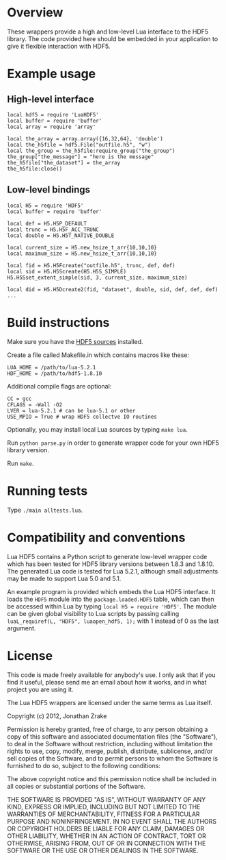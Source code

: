 
# Overview

These wrappers provide a high and low-level Lua interface to the HDF5
library. The code provided here should be embedded in your application to give
it flexible interaction with HDF5.

# Example usage

## High-level interface
    local hdf5 = require 'LuaHDF5'
    local buffer = require 'buffer'
    local array = require 'array'

    local the_array = array.array({16,32,64}, 'double')
    local the_h5file = hdf5.File("outfile.h5", "w")
    local the_group = the_h5file:require_group("the_group")
    the_group["the_message"] = "here is the message"
    the_h5file["the_dataset"] = the_array
    the_h5file:close()


## Low-level bindings
    local H5 = require 'HDF5'
    local buffer = require 'buffer'

    local def = H5.H5P_DEFAULT
    local trunc = H5.H5F_ACC_TRUNC
    local double = H5.H5T_NATIVE_DOUBLE

    local current_size = H5.new_hsize_t_arr{10,10,10}
    local maximum_size = H5.new_hsize_t_arr{10,10,10}

    local fid = H5.H5Fcreate("outfile.h5", trunc, def, def)
    local sid = H5.H5Screate(H5.H5S_SIMPLE)
    H5.H5Sset_extent_simple(sid, 3, current_size, maximum_size)

    local did = H5.H5Dcreate2(fid, "dataset", double, sid, def, def, def)
    ...


# Build instructions


Make sure you have the [HDF5
sources](http://www.hdfgroup.org/HDF5/release/obtain5.html) installed.


Create a file called Makefile.in which contains macros like these:

    LUA_HOME = /path/to/lua-5.2.1
    HDF_HOME = /path/to/hdf5-1.8.10

Additional compile flags are optional:

    CC = gcc
    CFLAGS = -Wall -O2
    LVER = lua-5.2.1 # can be lua-5.1 or other
    USE_MPIO = True # wrap HDF5 collectve IO routines


Optionally, you may install local Lua sources by typing `make lua`.


Run `python parse.py` in order to generate wrapper code for your own HDF5
library version.


Run `make`.


# Running tests

Type `./main alltests.lua`.


# Compatibility and conventions

Lua HDF5 contains a Python script to generate low-level wrapper code which has
been tested for HDF5 library versions between 1.8.3 and 1.8.10. The generated
Lua code is tested for Lua 5.2.1, although small adjustments may be made to
support Lua 5.0 and 5.1.

An example program is provided which embeds the Lua HDF5 interface. It loads the
`HDF5` module into the `package.loaded.HDF5` table, which can then be accessed
within Lua by typing `local H5 = require 'HDF5'`. The module can be given global
visibility to Lua scripts by passing calling `luaL_requiref(L, "HDF5",
luaopen_hdf5, 1);` with 1 instead of 0 as the last argument.


# License

This code is made freely available for anybody's use. I only ask that if you
find it useful, please send me an email about how it works, and in what project
you are using it.


The Lua HDF5 wrappers are licensed under the same terms as Lua itself.

Copyright (c) 2012, Jonathan Zrake

Permission is hereby granted, free of charge, to any person obtaining a copy of
this software and associated documentation files (the "Software"), to deal in
the Software without restriction, including without limitation the rights to
use, copy, modify, merge, publish, distribute, sublicense, and/or sell copies of
the Software, and to permit persons to whom the Software is furnished to do so,
subject to the following conditions:

The above copyright notice and this permission notice shall be included in all
copies or substantial portions of the Software.

THE SOFTWARE IS PROVIDED "AS IS", WITHOUT WARRANTY OF ANY KIND, EXPRESS OR
IMPLIED, INCLUDING BUT NOT LIMITED TO THE WARRANTIES OF MERCHANTABILITY, FITNESS
FOR A PARTICULAR PURPOSE AND NONINFRINGEMENT. IN NO EVENT SHALL THE AUTHORS OR
COPYRIGHT HOLDERS BE LIABLE FOR ANY CLAIM, DAMAGES OR OTHER LIABILITY, WHETHER
IN AN ACTION OF CONTRACT, TORT OR OTHERWISE, ARISING FROM, OUT OF OR IN
CONNECTION WITH THE SOFTWARE OR THE USE OR OTHER DEALINGS IN THE SOFTWARE.

